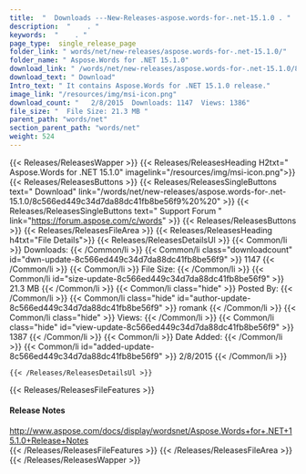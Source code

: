 ```yaml
---
title:  "  Downloads ---New-Releases-aspose.words-for-.net-15.1.0 . " 
description:  "    . " 
keywords:  "    . " 
page_type:  single_release_page
folder_link: " words/net/new-releases/aspose.words-for-.net-15.1.0/"
folder_name: " Aspose.Words for .NET 15.1.0"
download_link: " /words/net/new-releases/aspose.words-for-.net-15.1.0/8c566ed449c34d7da88dc41fb8be56f9"
download_text: " Download"
Intro_text: " It contains Aspose.Words for .NET 15.1.0 release."
image_link: "/resources/img/msi-icon.png"
download_count: "   2/8/2015  Downloads: 1147  Views: 1386"
file_size: "  File Size: 21.3 MB "
parent_path: "words/net"
section_parent_path: "words/net"
weight: 524
---
```


{{< Releases/ReleasesWapper >}}
  {{< Releases/ReleasesHeading H2txt=" Aspose.Words for .NET 15.1.0" imagelink="/resources/img/msi-icon.png">}}
  {{< Releases/ReleasesButtons >}}
    {{< Releases/ReleasesSingleButtons text=" Download" link="/words/net/new-releases/aspose.words-for-.net-15.1.0/8c566ed449c34d7da88dc41fb8be56f9%20%20" >}}
    {{< Releases/ReleasesSingleButtons text=" Support Forum " link="https://forum.aspose.com/c/words" >}}
  {{< Releases/ReleasesButtons >}}
  {{< Releases/ReleasesFileArea >}}
    {{< Releases/ReleasesHeading h4txt="File Details">}}
    {{< Releases/ReleasesDetailsUl >}}
            {{< Common/li  >}} Downloads: {{< /Common/li >}} 
      {{< Common/li class="downloadcount" id="dwn-update-8c566ed449c34d7da88dc41fb8be56f9" >}} 1147 {{< /Common/li >}} 
      {{< Common/li  >}} File Size: {{< /Common/li >}} 
      {{< Common/li id="size-update-8c566ed449c34d7da88dc41fb8be56f9" >}} 21.3 MB {{< /Common/li >}} 
      {{< Common/li  class="hide" >}} Posted By: {{< /Common/li >}} 
      {{< Common/li class="hide" id="author-update-8c566ed449c34d7da88dc41fb8be56f9" >}} romank {{< /Common/li >}} 
      {{< Common/li class="hide"  >}} Views: {{< /Common/li >}} 
      {{< Common/li class="hide" id="view-update-8c566ed449c34d7da88dc41fb8be56f9" >}} 1387 {{< /Common/li >}} 
      {{< Common/li  >}} Date Added: {{< /Common/li >}} 
      {{< Common/li id="added-update-8c566ed449c34d7da88dc41fb8be56f9" >}} 2/8/2015 {{< /Common/li >}} 

    {{< /Releases/ReleasesDetailsUl >}}

  {{< Releases/ReleasesFileFeatures >}}
      <h4>Release Notes</h4><div><a href="http://www.aspose.com/docs/display/wordsnet/Aspose.Words+for+.NET+15.1.0+Release+Notes">http://www.aspose.com/docs/display/wordsnet/Aspose.Words+for+.NET+15.1.0+Release+Notes</a></div>
  {{< /Releases/ReleasesFileFeatures >}}
 {{< /Releases/ReleasesFileArea >}}
{{< /Releases/ReleasesWapper >}}


